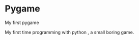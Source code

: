 Pygame
======

My first pygame

<!--author DaniGong-->

My first time programming with python , a small boring game.

